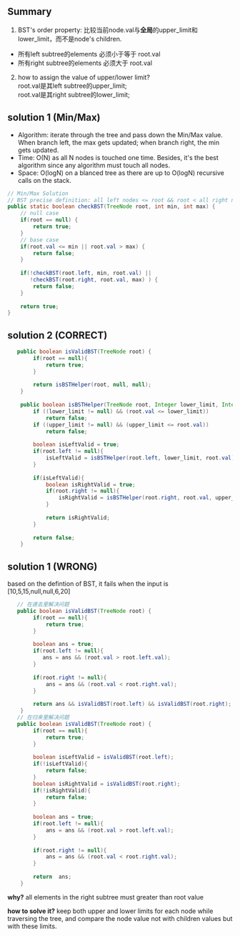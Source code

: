 ## Summary
1. BST's order property: 比较当前node.val与**全局**的upper_limit和lower_limit，而不是node's children. 
* 所有left subtree的elements  必须小于等于 root.val 
* 所有right subtree的elements 必须大于   root.val 
2. how to assign the value of upper/lower limit?   
   root.val是其left  subtree的upper_limit;  
   root.val是其right subtree的lower_limit; 
   
## solution 1 (Min/Max)
* Algorithm: iterate through the tree and pass down the Min/Max value. When branch left, the max gets updated; when branch right, the min gets updated.
* Time: O(N) as all N nodes is touched one time. Besides, it's the best algorithm since any algorithm must touch all nodes.
* Space: O(logN) on a blanced tree as there are up to O(logN) recursive calls on the stack.
```java
// Min/Max Solution
// BST precise definition: all left nodes <= root && root < all right nodes
public static boolean checkBST(TreeNode root, int min, int max) {
	// null case
	if(root == null) {
		return true;
	}
	// base case 
	if(root.val <= min || root.val > max) {
		return false;
	}
	
	if(!checkBST(root.left, min, root.val) ||
	   !checkBST(root.right, root.val, max)	) {
		return false;
	}
	
	return true;
}
```
   
## solution 2 (CORRECT)
```java
   public boolean isValidBST(TreeNode root) {
        if(root == null){
            return true;
        }
        
        return isBSTHelper(root, null, null);  
    }
    
    public boolean isBSTHelper(TreeNode root, Integer lower_limit, Integer upper_limit){
        if ((lower_limit != null) && (root.val <= lower_limit))
            return false;
        if ((upper_limit != null) && (upper_limit <= root.val))
            return false;
        
        boolean isLeftValid = true;
        if(root.left != null){
            isLeftValid = isBSTHelper(root.left, lower_limit, root.val);
        }
        
        if(isLeftValid){
            boolean isRightValid = true;
            if(root.right != null){
                isRightValid = isBSTHelper(root.right, root.val, upper_limit);
            }
            
            return isRightValid;
        }
        
        return false;
    }
```

## solution 1 (WRONG)
based on the defintion of BST, it fails when the input is  [10,5,15,null,null,6,20]
```java
   // 在递去里解决问题
   public boolean isValidBST(TreeNode root) {
        if(root == null){
            return true;
        }
        
        boolean ans = true;
        if(root.left != null){
           ans = ans && (root.val > root.left.val); 
        }
        
        if(root.right != null){
            ans = ans && (root.val < root.right.val);
        }
        
        return ans && isValidBST(root.left) && isValidBST(root.right); 
    }
   // 在归来里解决问题
   public boolean isValidBST(TreeNode root) {
        if(root == null){
            return true;
        }
       
        boolean isLeftValid = isValidBST(root.left);
        if(!isLeftValid){
            return false;
        }
        boolean isRightValid = isValidBST(root.right);
        if(!isRightValid){
            return false;
        }
        
        boolean ans = true;
        if(root.left != null){
            ans = ans && (root.val > root.left.val);
        }
        
        if(root.right != null){
            ans = ans && (root.val < root.right.val);
        }
        
        return  ans;
    }

```
**why?**
all elements in the right subtree must greater than root value 

**how to solve it?**
keep both upper and lower limits for each node while traversing the tree, and compare the node value not with children values but with these limits. 
